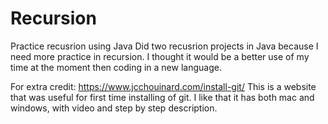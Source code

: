 # Recursion
Practice recusrion using Java
Did two recusrion projects in Java because I need more practice in recursion. I thought it would be a better use of my time at the moment then coding in a new language. 

For extra credit: https://www.jcchouinard.com/install-git/
This is a website that was useful for first time installing of git.
I like that it has both mac and windows, with video and step by step description.
